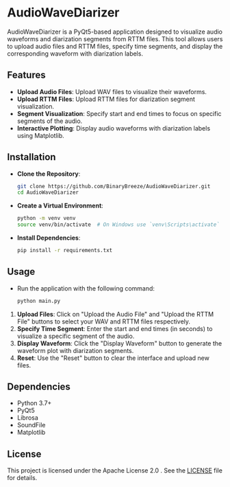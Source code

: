 # AudioWaveDiarizer
AudioWaveDiarizer is a PyQt5-based application designed to visualize audio waveforms and diarization segments from RTTM files. This tool allows users to upload audio files and RTTM files, specify time segments, and display the corresponding waveform with diarization labels.
## Features

- **Upload Audio Files**: Upload WAV files to visualize their waveforms.
- **Upload RTTM Files**: Upload RTTM files for diarization segment visualization.
- **Segment Visualization**: Specify start and end times to focus on specific segments of the audio.
- **Interactive Plotting**: Display audio waveforms with diarization labels using Matplotlib.
## Installation

- **Clone the Repository**:
   ```sh
   git clone https://github.com/BinaryBreeze/AudioWaveDiarizer.git
   cd AudioWaveDiarizer
- **Create a Virtual Environment**:
  ```sh
  python -m venv venv
  source venv/bin/activate  # On Windows use `venv\Scripts\activate`
- **Install Dependencies**:
  ```sh
  pip install -r requirements.txt
## Usage

- Run the application with the following command:
  ```sh
  python main.py
1. **Upload Files**: Click on "Upload the Audio File" and "Upload the RTTM File" buttons to select your WAV and RTTM files respectively.
2. **Specify Time Segment**: Enter the start and end times (in seconds) to visualize a specific segment of the audio.
3. **Display Waveform**: Click the "Display Waveform" button to generate the waveform plot with diarization segments.
4. **Reset**: Use the "Reset" button to clear the interface and upload new files.
## Dependencies

- Python 3.7+
- PyQt5
- Librosa
- SoundFile
- Matplotlib
## License

This project is licensed under the Apache License 2.0 . See the [LICENSE](LICENSE) file for details.

